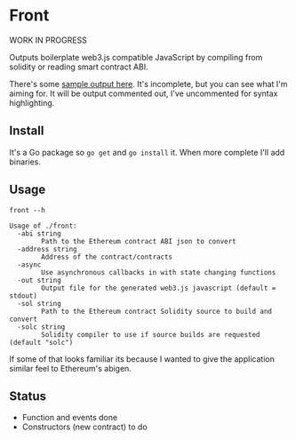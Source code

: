 # Front

WORK IN PROGRESS

Outputs boilerplate web3.js compatible JavaScript by compiling from solidity or reading smart contract ABI. 

There's some [sample output here](https://github.com/olliephillips/front/blob/master/sample.js). It's incomplete, but you can see what I'm aiming for. It will be output commented out, I've uncommented for syntax highlighting.

## Install

It's a Go package so `go get` and `go install` it. When more complete I'll add binaries.

## Usage 

```
front --h
```

```
Usage of ./front:
  -abi string
        Path to the Ethereum contract ABI json to convert
  -address string
        Address of the contract/contracts
  -async
        Use asynchronous callbacks in with state changing functions
  -out string
        Output file for the generated web3.js javascript (default = stdout)
  -sol string
        Path to the Ethereum contract Solidity source to build and convert
  -solc string
        Solidity compiler to use if source builds are requested (default "solc")
```

If some of that looks familiar its because I wanted to give the application similar feel to Ethereum's abigen.

## Status

- Function and events done
- Constructors (new contract) to do